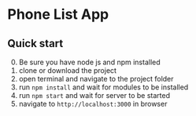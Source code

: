 # Phone List App

## Quick start
0. Be sure you have node js and npm installed
1. clone or download the project
2. open terminal and navigate to the project folder
3. run `npm install` and wait for modules to be installed
4. run `npm start` and wait for server to be started
5. navigate to `http://localhost:3000` in browser